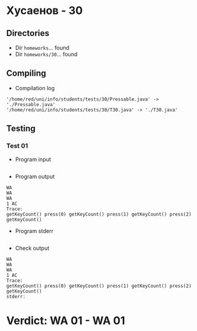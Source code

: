 # Хусаенов - 30
## Directories
- Dir `homeworks`... found
- Dir `homeworks/30`... found
## Compiling
- Compilation log
```
'/home/red/uni/info/students/tests/30/Pressable.java' -> './Pressable.java'
'/home/red/uni/info/students/tests/30/T30.java' -> './T30.java'

```
## Testing
### Test 01
- Program input
```

```
- Program output
```
WA
WA
WA
1 AC
Trace:
getKeyCount() press(0) getKeyCount() press(1) getKeyCount() press(2) getKeyCount() 

```
- Program stderr
```

```
- Check output
```
WA
WA
WA
1 AC
Trace:
getKeyCount() press(0) getKeyCount() press(1) getKeyCount() press(2) getKeyCount() 
stderr:

```
# Verdict: **WA 01** - WA 01

